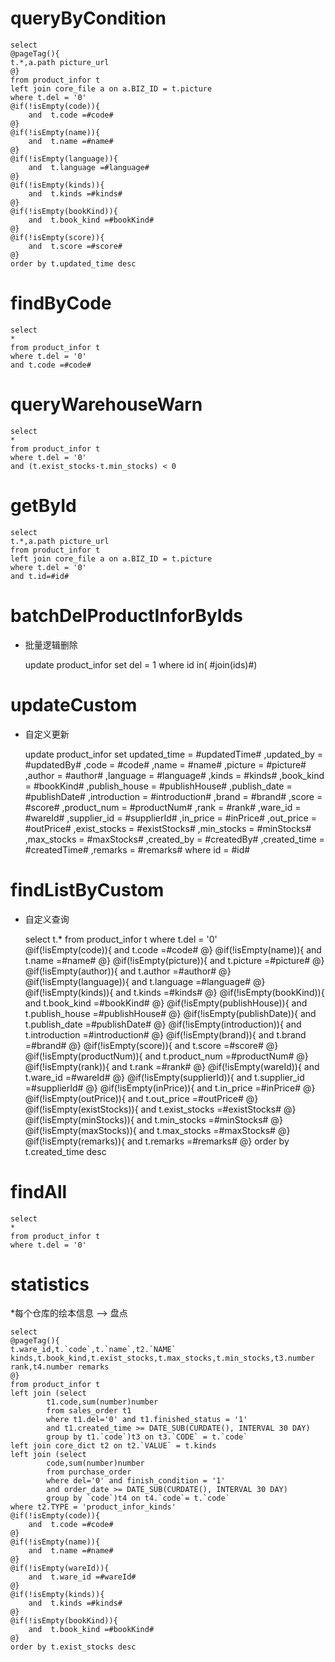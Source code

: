 queryByCondition
===


    select 
    @pageTag(){
    t.*,a.path picture_url
    @}
    from product_infor t
    left join core_file a on a.BIZ_ID = t.picture
    where t.del = '0'  
    @if(!isEmpty(code)){
        and  t.code =#code#
    @}
    @if(!isEmpty(name)){
        and  t.name =#name#
    @}
    @if(!isEmpty(language)){
        and  t.language =#language#
    @}
    @if(!isEmpty(kinds)){
        and  t.kinds =#kinds#
    @}
    @if(!isEmpty(bookKind)){
        and  t.book_kind =#bookKind#
    @}
    @if(!isEmpty(score)){
        and  t.score =#score#
    @}
    order by t.updated_time desc
  

findByCode
===
    select
    *
    from product_infor t
    where t.del = '0'
    and t.code =#code#
 
queryWarehouseWarn
===

    select 
    * 
    from product_infor t
    where t.del = '0'
    and (t.exist_stocks-t.min_stocks) < 0 
    
getById
===

    select
    t.*,a.path picture_url
    from product_infor t
    left join core_file a on a.BIZ_ID = t.picture
    where t.del = '0'
    and t.id=#id#



batchDelProductInforByIds
===

* 批量逻辑删除

    update product_infor set del = 1 where id  in( #join(ids)#)
    


updateCustom
===

* 自定义更新

    update product_infor 
    set 
        updated_time = #updatedTime#
        ,updated_by = #updatedBy#
                ,code = #code#
                ,name = #name#
                ,picture = #picture#
                ,author = #author#
                ,language = #language#
                ,kinds = #kinds#
                ,book_kind = #bookKind#
                ,publish_house = #publishHouse#
                ,publish_date = #publishDate#
                ,introduction = #introduction#
                ,brand = #brand#
                ,score = #score#
                ,product_num = #productNum#
                ,rank = #rank#
                ,ware_id = #wareId#
                ,supplier_id = #supplierId#
                ,in_price = #inPrice#
                ,out_price = #outPrice#
                ,exist_stocks = #existStocks#
                ,min_stocks = #minStocks#
                ,max_stocks = #maxStocks#
                ,created_by = #createdBy#
                ,created_time = #createdTime#
                ,remarks = #remarks#
    where id  = #id#
    
    
    
findListByCustom
===

* 自定义查询


    select 
    t.*
    from product_infor t
    where t.del = '0'  
    @if(!isEmpty(code)){
        and  t.code =#code#
    @}
    @if(!isEmpty(name)){
        and  t.name =#name#
    @}
    @if(!isEmpty(picture)){
        and  t.picture =#picture#
    @}
    @if(!isEmpty(author)){
        and  t.author =#author#
    @}
    @if(!isEmpty(language)){
        and  t.language =#language#
    @}
    @if(!isEmpty(kinds)){
        and  t.kinds =#kinds#
    @}
    @if(!isEmpty(bookKind)){
        and  t.book_kind =#bookKind#
    @}
    @if(!isEmpty(publishHouse)){
        and  t.publish_house =#publishHouse#
    @}
    @if(!isEmpty(publishDate)){
        and  t.publish_date =#publishDate#
    @}
    @if(!isEmpty(introduction)){
        and  t.introduction =#introduction#
    @}
    @if(!isEmpty(brand)){
        and  t.brand =#brand#
    @}
    @if(!isEmpty(score)){
        and  t.score =#score#
    @}
    @if(!isEmpty(productNum)){
        and  t.product_num =#productNum#
    @}
    @if(!isEmpty(rank)){
        and  t.rank =#rank#
    @}
    @if(!isEmpty(wareId)){
        and  t.ware_id =#wareId#
    @}
    @if(!isEmpty(supplierId)){
        and  t.supplier_id =#supplierId#
    @}
    @if(!isEmpty(inPrice)){
        and  t.in_price =#inPrice#
    @}
    @if(!isEmpty(outPrice)){
        and  t.out_price =#outPrice#
    @}
    @if(!isEmpty(existStocks)){
        and  t.exist_stocks =#existStocks#
    @}
    @if(!isEmpty(minStocks)){
        and  t.min_stocks =#minStocks#
    @}
    @if(!isEmpty(maxStocks)){
        and  t.max_stocks =#maxStocks#
    @}
    @if(!isEmpty(remarks)){
        and  t.remarks =#remarks#
    @}
    order by t.created_time desc
    
findAll
===

    select
    *
    from product_infor t
    where t.del = '0'
    
statistics
===
*每个仓库的绘本信息 --> 盘点
      
    select 
    @pageTag(){
    t.ware_id,t.`code`,t.`name`,t2.`NAME` kinds,t.book_kind,t.exist_stocks,t.max_stocks,t.min_stocks,t3.number rank,t4.number remarks
    @}
    from product_infor t 
    left join (select
            t1.code,sum(number)number
            from sales_order t1
            where t1.del='0' and t1.finished_status = '1'
            and t1.created_time >= DATE_SUB(CURDATE(), INTERVAL 30 DAY)
            group by t1.`code`)t3 on t3.`CODE` = t.`code`
    left join core_dict t2 on t2.`VALUE` = t.kinds
    left join (select
            code,sum(number)number
            from purchase_order
            where del='0' and finish_condition = '1'
            and order_date >= DATE_SUB(CURDATE(), INTERVAL 30 DAY)
            group by `code`)t4 on t4.`code`= t.`code`
    where t2.TYPE = 'product_infor_kinds'
    @if(!isEmpty(code)){
        and  t.code =#code#
    @}
    @if(!isEmpty(name)){
        and  t.name =#name#
    @}
    @if(!isEmpty(wareId)){
        and  t.ware_id =#wareId#
    @}
    @if(!isEmpty(kinds)){
        and  t.kinds =#kinds#
    @}
    @if(!isEmpty(bookKind)){
        and  t.book_kind =#bookKind#
    @}
    order by t.exist_stocks desc